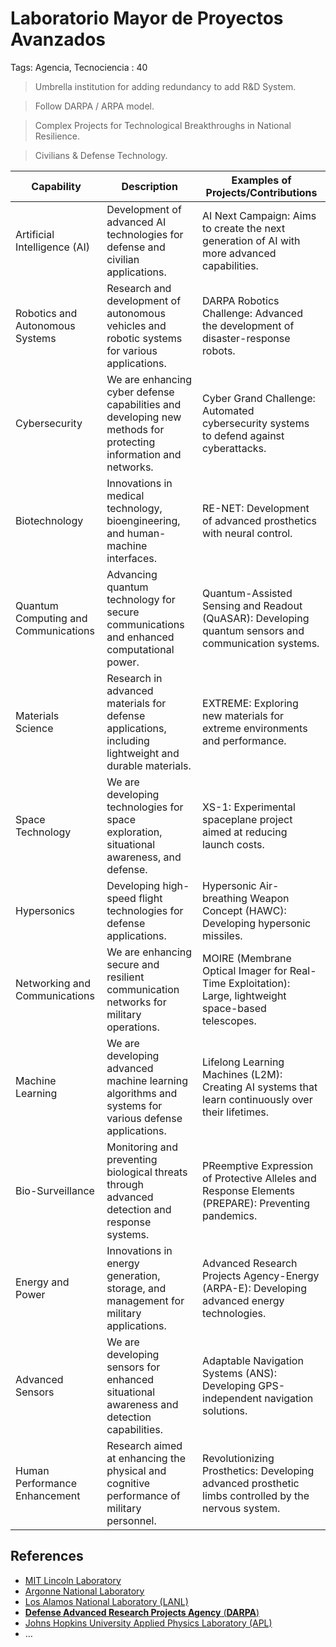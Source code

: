 # Laboratorio Mayor de Proyectos Avanzados

Tags: Agencia, Tecnociencia
: 40

> Umbrella institution for adding redundancy to add R&D System.
> 

> Follow DARPA / ARPA model.
> 

> Complex Projects for Technological Breakthroughs in National Resilience.
> 

> Civilians & Defense Technology.
> 

| Capability | Description | Examples of Projects/Contributions |
| --- | --- | --- |
| Artificial Intelligence (AI) | Development of advanced AI technologies for defense and civilian applications. | AI Next Campaign: Aims to create the next generation of AI with more advanced capabilities. |
| Robotics and Autonomous Systems | Research and development of autonomous vehicles and robotic systems for various applications. | DARPA Robotics Challenge: Advanced the development of disaster-response robots. |
| Cybersecurity | We are enhancing cyber defense capabilities and developing new methods for protecting information and networks. | Cyber Grand Challenge: Automated cybersecurity systems to defend against cyberattacks. |
| Biotechnology | Innovations in medical technology, bioengineering, and human-machine interfaces. | RE-NET: Development of advanced prosthetics with neural control. |
| Quantum Computing and Communications | Advancing quantum technology for secure communications and enhanced computational power. | Quantum-Assisted Sensing and Readout (QuASAR): Developing quantum sensors and communication systems. |
| Materials Science | Research in advanced materials for defense applications, including lightweight and durable materials. | EXTREME: Exploring new materials for extreme environments and performance. |
| Space Technology | We are developing technologies for space exploration, situational awareness, and defense. | XS-1: Experimental spaceplane project aimed at reducing launch costs. |
| Hypersonics | Developing high-speed flight technologies for defense applications. | Hypersonic Air-breathing Weapon Concept (HAWC): Developing hypersonic missiles. |
| Networking and Communications | We are enhancing secure and resilient communication networks for military operations. | MOIRE (Membrane Optical Imager for Real-Time Exploitation): Large, lightweight space-based telescopes. |
| Machine Learning | We are developing advanced machine learning algorithms and systems for various defense applications. | Lifelong Learning Machines (L2M): Creating AI systems that learn continuously over their lifetimes. |
| Bio-Surveillance | Monitoring and preventing biological threats through advanced detection and response systems. | PReemptive Expression of Protective Alleles and Response Elements (PREPARE): Preventing pandemics. |
| Energy and Power | Innovations in energy generation, storage, and management for military applications. | Advanced Research Projects Agency-Energy (ARPA-E): Developing advanced energy technologies. |
| Advanced Sensors | We are developing sensors for enhanced situational awareness and detection capabilities. | Adaptable Navigation Systems (ANS): Developing GPS-independent navigation solutions. |
| Human Performance Enhancement | Research aimed at enhancing the physical and cognitive performance of military personnel. | Revolutionizing Prosthetics: Developing advanced prosthetic limbs controlled by the nervous system. |

## References

- [MIT Lincoln Laboratory](../../MIT%20Lincoln%20Laboratory%2014b956e8f40e804784c0d9f70256a973.md)
- [Argonne National Laboratory](../../Argonne%20National%20Laboratory%2014b956e8f40e80028301ff6022771093.md)
- [Los Alamos National Laboratory (LANL)](../../Los%20Alamos%20National%20Laboratory%20(LANL)%2014b956e8f40e80468017ef9dc13235bb.md)
- [**Defense Advanced Research Projects Agency** (**DARPA**) ](../../Defense%20Advanced%20Research%20Projects%20Agency%20(DARPA)%20133956e8f40e8159a02ecd7ed9a2a914.md)
- [Johns Hopkins University Applied Physics Laboratory (APL)](../../Johns%20Hopkins%20University%20Applied%20Physics%20Laborator%2014b956e8f40e800f8192f4156b0e45ba.md)
- …